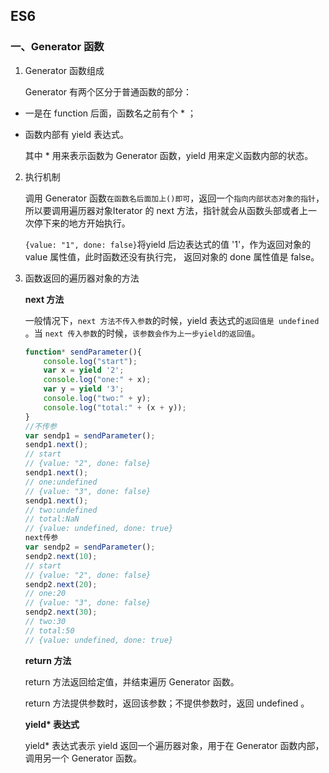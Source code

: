 ## ES6

### 一、Generator 函数

1. Generator 函数组成

   Generator 有两个区分于普通函数的部分：

- 一是在 function 后面，函数名之前有个 * ；

- 函数内部有 yield 表达式。

  其中 * 用来表示函数为 Generator 函数，yield 用来定义函数内部的状态。

2. 执行机制

   调用 Generator 函数`在函数名后面加上()即可`，返回一个`指向内部状态对象的指针`，所以要调用遍历器对象Iterator 的 next 方法，指针就会从函数头部或者上一次停下来的地方开始执行。

   `{value: "1", done: false}`将yield 后边表达式的值 '1'，作为返回对象的 value 属性值，此时函数还没有执行完， 返回对象的 done 属性值是 false。

3. 函数返回的遍历器对象的方法

   **next 方法**

   一般情况下，`next 方法不传入参数`的时候，yield 表达式的`返回值是 undefined `。当 `next 传入参数`的时候，`该参数会作为上一步yield的返回值`。

   ```js
   function* sendParameter(){
       console.log("start");
       var x = yield '2';
       console.log("one:" + x);
       var y = yield '3';
       console.log("two:" + y);
       console.log("total:" + (x + y));
   }
   //不传参
   var sendp1 = sendParameter();
   sendp1.next();
   // start
   // {value: "2", done: false}
   sendp1.next();
   // one:undefined
   // {value: "3", done: false}
   sendp1.next();
   // two:undefined
   // total:NaN
   // {value: undefined, done: true}
   next传参
   var sendp2 = sendParameter();
   sendp2.next(10);
   // start
   // {value: "2", done: false}
   sendp2.next(20);
   // one:20
   // {value: "3", done: false}
   sendp2.next(30);
   // two:30
   // total:50
   // {value: undefined, done: true}
   ```

   **return 方法**

   return 方法返回给定值，并结束遍历 Generator 函数。

   return 方法提供参数时，返回该参数；不提供参数时，返回 undefined 。

   **yield\* 表达式**

   yield* 表达式表示 yield 返回一个遍历器对象，用于在 Generator 函数内部，调用另一个 Generator 函数。

   
